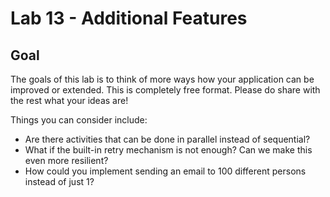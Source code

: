 # Lab 13 -  Additional Features

## Goal

The goals of this lab is to think of more ways how your application can be improved or extended. This is completely free format. Please do share with the rest what your ideas are!

Things you can consider include:

- Are there activities that can be done in parallel instead of sequential?
- What if the built-in retry mechanism is not enough? Can we make this even more resilient?
- How could you implement sending an email to 100 different persons instead of just 1?
